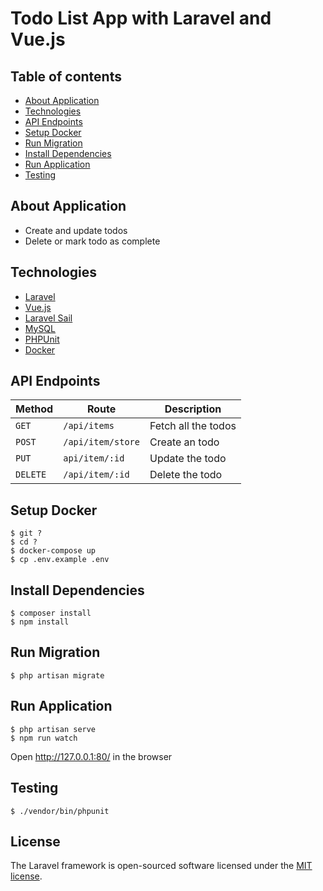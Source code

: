 # Todo List App with Laravel and Vue.js

## Table of contents

- [About Application](#about-application)
- [Technologies](#technologies)
- [API Endpoints](#api-endpoints)
- [Setup Docker](#setup-docker)
- [Run Migration](#run-migration)
- [Install Dependencies](#install-dependencies)
- [Run Application](#run-application)
- [Testing](#testing)

## About Application

- Create and update todos
- Delete or mark todo as complete

## Technologies

- [Laravel](https://laravel.com/)
- [Vue.js](https://vuejs.org/)
- [Laravel Sail](https://laravel.com/docs/8.x/sail)
- [MySQL](https://www.mysql.com/)
- [PHPUnit](https://phpunit.de/)
- [Docker](https://www.docker.com/)

## API Endpoints

Method | Route | Description
--- | --- | ---
`GET` | `/api/items` | Fetch all the todos
`POST` | `/api/item/store` | Create an todo
`PUT` | `api/item/:id` | Update the todo
`DELETE` | `/api/item/:id` | Delete the todo

## Setup Docker

```
$ git ?
$ cd ?
$ docker-compose up
$ cp .env.example .env
```

## Install Dependencies

```
$ composer install
$ npm install
```

## Run Migration

```
$ php artisan migrate
```

## Run Application

```
$ php artisan serve
$ npm run watch
```
Open http://127.0.0.1:80/ in the browser

## Testing

```
$ ./vendor/bin/phpunit
```

## License

The Laravel framework is open-sourced software licensed under the [MIT license](https://opensource.org/licenses/MIT).

